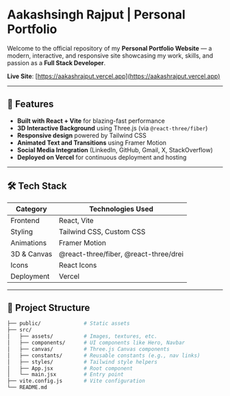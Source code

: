 # Aakashsingh Rajput | Personal Portfolio

Welcome to the official repository of my **Personal Portfolio Website** — a modern, interactive, and responsive site showcasing my work, skills, and passion as a **Full Stack Developer**.

**Live Site**: [https://aakashrajput.vercel.app](https://aakashrajput.vercel.app)

---

## 🚀 Features

- **Built with React + Vite** for blazing-fast performance
- **3D Interactive Background** using Three.js (via `@react-three/fiber`)
- **Responsive design** powered by Tailwind CSS
- **Animated Text and Transitions** using Framer Motion
- **Social Media Integration** (LinkedIn, GitHub, Gmail, X, StackOverflow)
- **Deployed on Vercel** for continuous deployment and hosting

---

## 🛠️ Tech Stack

| Category        | Technologies Used                          |
|-----------------|---------------------------------------------|
| Frontend        | React, Vite                                 |
| Styling         | Tailwind CSS, Custom CSS                    |
| Animations      | Framer Motion                               |
| 3D & Canvas     | @react-three/fiber, @react-three/drei       |
| Icons           | React Icons                                 |
| Deployment      | Vercel                                       |

---

## 🧩 Project Structure

```bash
├── public/              # Static assets
├── src/
│   ├── assets/          # Images, textures, etc.
│   ├── components/      # UI components like Hero, Navbar
│   ├── canvas/          # Three.js Canvas components
│   ├── constants/       # Reusable constants (e.g., nav links)
│   ├── styles/          # Tailwind style helpers
│   ├── App.jsx          # Root component
│   └── main.jsx         # Entry point
├── vite.config.js       # Vite configuration
└── README.md
